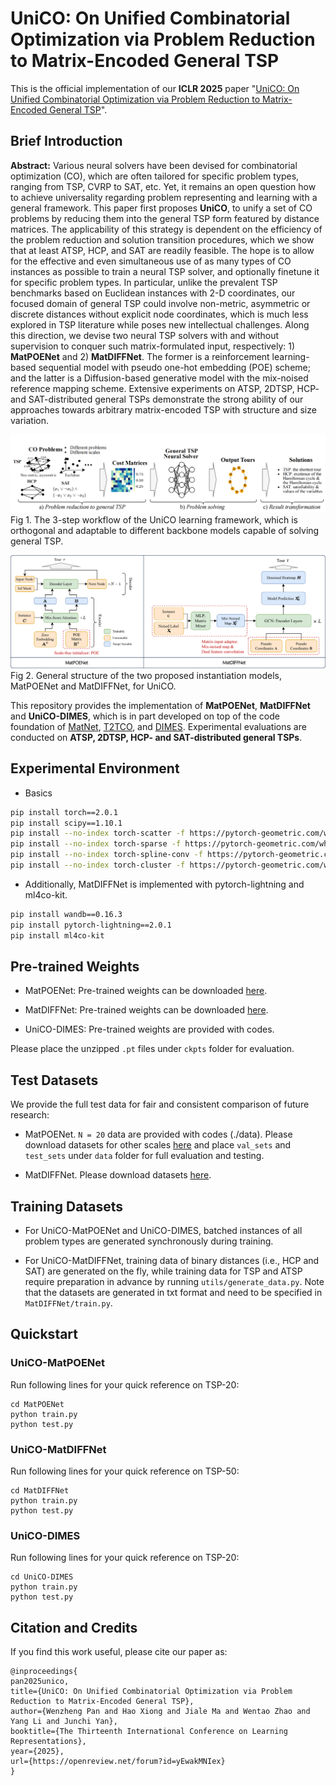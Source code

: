 # UniCO: On Unified Combinatorial Optimization via Problem Reduction to Matrix-Encoded General TSP

This is the official implementation of our **ICLR 2025** paper "[UniCO: On Unified Combinatorial Optimization via Problem Reduction to Matrix-Encoded General TSP](https://openreview.net/forum?id=yEwakMNIex)".

## Brief Introduction
**Abstract:** Various neural solvers have been devised for combinatorial optimization (CO), which are often tailored for specific problem types, ranging from TSP, CVRP to SAT, etc. Yet, it remains an open question how to achieve universality regarding problem representing and learning with a general framework. This paper first proposes **UniCO**, to unify a set of CO problems by reducing them into the general TSP form featured by distance matrices. The applicability of this strategy is dependent on the efficiency of the problem reduction and solution transition procedures, which we show that at least ATSP, HCP, and SAT are readily feasible. The hope is to allow for the effective and even simultaneous use of as many types of CO instances as possible to train a neural TSP solver, and optionally finetune it for specific problem types. In particular, unlike the prevalent TSP benchmarks based on Euclidean instances with 2-D coordinates, our focused domain of general TSP could involve non-metric, asymmetric or discrete distances without explicit node coordinates, which is much less explored in TSP literature while poses new intellectual challenges. Along this direction, we devise two neural TSP solvers with and without supervision to conquer such matrix-formulated input, respectively: 1) **MatPOENet** and 2) **MatDIFFNet**. The former is a reinforcement learning-based sequential model with pseudo one-hot embedding (POE) scheme; and the latter is a Diffusion-based generative model with the mix-noised reference mapping scheme. Extensive experiments on ATSP, 2DTSP, HCP- and SAT-distributed general TSPs demonstrate the strong ability of our approaches towards arbitrary matrix-encoded TSP with structure and size variation.


![fig1](./imgs/pics-framework.png)
Fig 1. The 3-step workflow of the UniCO learning framework, which is orthogonal and adaptable to different backbone models capable of solving general TSP.

![fig2](imgs/pics-model-structure.png)
Fig 2. General structure of the two proposed instantiation models, MatPOENet and MatDIFFNet, for UniCO.


This repository provides the implementation of **MatPOENet**, **MatDIFFNet** and **UniCO-DIMES**, which is in part developed on top of the code foundation of [MatNet](https://github.com/yd-kwon/MatNet), [T2TCO](https://github.com/Thinklab-SJTU/Fast-T2T), and [DIMES](https://github.com/DIMESTeam/DIMES). Experimental evaluations are conducted on **ATSP, 2DTSP, HCP- and SAT-distributed general TSPs**.

## Experimental Environment

- Basics
```bash
pip install torch==2.0.1
pip install scipy==1.10.1
pip install --no-index torch-scatter -f https://pytorch-geometric.com/whl/torch-2.0.1+cu117.html
pip install --no-index torch-sparse -f https://pytorch-geometric.com/whl/torch-2.0.1+cu117.html
pip install --no-index torch-spline-conv -f https://pytorch-geometric.com/whl/torch-2.0.1+cu117.html
pip install --no-index torch-cluster -f https://pytorch-geometric.com/whl/torch-2.0.1+cu117.html
```
- Additionally, MatDIFFNet is implemented with pytorch-lightning and ml4co-kit.
```bash
pip install wandb==0.16.3
pip install pytorch-lightning==2.0.1
pip install ml4co-kit
```

## Pre-trained Weights
- MatPOENet: Pre-trained weights can be downloaded [here](https://drive.google.com/file/d/16mDY9HVzDdyFnqrL6YnrQ2lS8twscD_o/view?usp=sharing).

- MatDIFFNet: Pre-trained weights can be downloaded [here](https://drive.google.com/drive/folders/1YHzcji4rqL2hxMpZWpZcmp7KKvv8ukJT?usp=sharing).

- UniCO-DIMES: Pre-trained weights are provided with codes. 

Please place the unzipped `.pt` files under `ckpts` folder for evaluation. 

## Test Datasets
We provide the full test data for fair and consistent comparison of future research:
- MatPOENet. `N = 20` data are provided with codes (./data). Please download datasets for other scales [here](https://drive.google.com/file/d/17LINJtArttm8ba6VEQ4XdfGjuz-ZMl3I/view?usp=sharing) and place `val_sets` and `test_sets` under `data` folder for full evaluation and testing. 

- MatDIFFNet. Please download datasets [here](https://drive.google.com/drive/folders/1HI-0GR9rh9HLFM7ouf8Jpn4WAY1CuDf4?usp=sharing).

## Training Datasets
- For UniCO-MatPOENet and UniCO-DIMES, batched instances of all problem types are generated synchronously during training. 

- For UniCO-MatDIFFNet, training data of binary distances (i.e., HCP and SAT) are generated on the fly, while training data for TSP and ATSP require preparation in advance by running `utils/generate_data.py`. Note that the datasets are generated in txt format and need to be specified in `MatDIFFNet/train.py`.

## Quickstart 
### UniCO-MatPOENet
Run following lines for your quick reference on TSP-20:
```
cd MatPOENet
python train.py
python test.py
```

### UniCO-MatDIFFNet
Run following lines for your quick reference on TSP-50:
```
cd MatDIFFNet
python train.py
python test.py
```

### UniCO-DIMES
Run following lines for your quick reference on TSP-20:
```
cd UniCO-DIMES
python train.py
python test.py
```

## Citation and Credits
If you find this work useful, please cite our paper as:
```
@inproceedings{
pan2025unico,
title={UniCO: On Unified Combinatorial Optimization via Problem Reduction to Matrix-Encoded General TSP},
author={Wenzheng Pan and Hao Xiong and Jiale Ma and Wentao Zhao and Yang Li and Junchi Yan},
booktitle={The Thirteenth International Conference on Learning Representations},
year={2025},
url={https://openreview.net/forum?id=yEwakMNIex}
}
```

